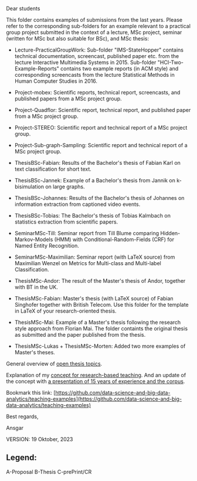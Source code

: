 Dear students

This folder contains examples of submissions from the last years. Please refer to the corresponding sub-folders for an example relevant to a practical group project submitted in the context of a lecture, MSc project, seminar (written for MSc but also suitable for BSc), and MSc thesis:  

* Lecture-PracticalGroupWork: Sub-folder "IMS-StateHopper" contains technical documentation, screencast, published paper etc. from the lecture Interactive Multimedia Systems in 2015. Sub-folder "HCI-Two-Example-Reports" contains two example reports (in ACM style) and corresponding screencasts from the lecture Statistical Methods in Human Computer Studies in 2016.

* Project-mobex: Scientific reports, technical report, screencasts, and published papers from a MSc project group.

* Project-Quadflor: Scientific report, technical report, and published paper from a MSc project group.

* Project-STEREO: Scientific report and technical report of a MSc project group. 

* Project-Sub-graph-Sampling: Scientific report and technical report of a MSc project group.

* ThesisBSc-Fabian: Results of the Bachelor's thesis of Fabian Karl on text classification for short text.

* ThesisBSc-Jannek: Example of a Bachelor's thesis from Jannik on k-bisimulation on large graphs. 

* ThesisBSc-Johannes: Results of the Bachelor's thesis of Johannes on information extraction from captioned video events.

* ThesisBSc-Tobias: The Bachelor's thesis of Tobias Kalmbach on statistics extraction from scientific papers.

* SeminarMSc-Till: Seminar report from Till Blume comparing Hidden-Markov-Models (HMM) with Conditional-Random-Fields (CRF) for Named Entity Recognition.

* SeminarMSc-Maximilian: Seminar report (with LaTeX source) from Maximilian Wenzel on Metrics for Multi-class and Multi-label Classification. 

* ThesisMSc-Andor: The result of the Master's thesis of Andor, together with BT in the UK.

* ThesisMSc-Fabian: Master's thesis (with LaTeX source) of Fabian Singhofer together with British Telecom. Use this folder for the template in LaTeX of your research-oriented thesis.

* ThesisMSc-Mai: Example of a Master's thesis following the research style approach from Florian Mai. The folder containts the original thesis as submitted and the paper published from the thesis.

* ThesisMSc-Lukas + ThesisMSc-Morten: Added two more examples of Master's theses.

General overview of [open thesis topics](https://docs.google.com/presentation/d/1k1aEZYX_UM8rWlojgGTV11O85Lu104e2K-CBDg-k-9A).

Explanation of my [concept for research-based teaching](https://www.uni-ulm.de/fileadmin/website_uni_ulm/zle/Tag_der_Lehre/downloads/Scherp-TdL21-vortrag.pdf). And an update of the concept with [a presentation of 15 years of experience and the corpus](https://www.uni-ulm.de/fileadmin/website_uni_ulm/zle/Tag_der_Lehre/downloads/Scherp-TdL23-vortrag.pdf).

Bookmark this link: [https://github.com/data-science-and-big-data-analytics/teaching-examples](https://github.com/data-science-and-big-data-analytics/teaching-examples)

Best regards,

Ansgar

VERSION: 19 Oktober, 2023

Legend:
-------
A-Proposal
B-Thesis
C-prePrint/CR

